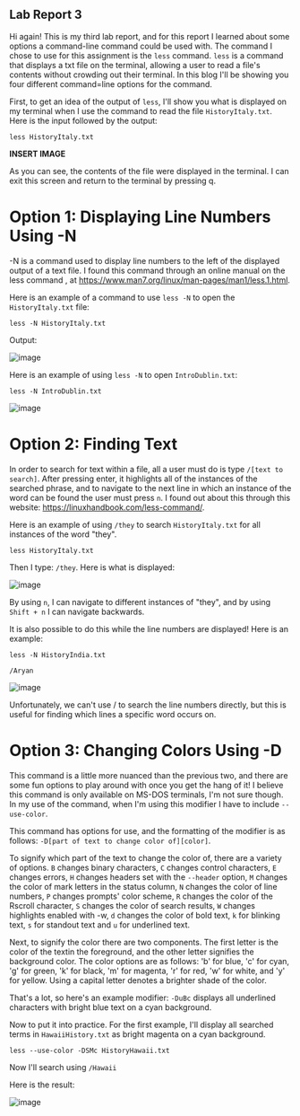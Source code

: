 ## Lab Report 3

Hi again! This is my third lab report, and for this report I learned about some options a command-line command could be used with. The command I
chose to use for this assignment is the `less` command. `less` is a command that displays a txt file on the terminal, allowing a user
to read a file's contents without crowding out their terminal. In this blog I'll be showing you four different command=line options for the command.

First, to get an idea of the output of `less`, I'll show you what is displayed on my terminal when I use the command to read the file `HistoryItaly.txt`. Here
is the input followed by the output:

`less HistoryItaly.txt`

**INSERT IMAGE**

As you can see, the contents of the file were displayed in the terminal. I can exit this screen and return to the terminal by pressing q.

# Option 1: Displaying Line Numbers Using -N

-N is a command used to display line numbers to the left of the displayed output of a text file. I found this command through an online manual on the less command
, at https://www.man7.org/linux/man-pages/man1/less.1.html. 

Here is an example of a command to use `less -N` to open the `HistoryItaly.txt` file:

`less -N HistoryItaly.txt`

Output:

![image](https://user-images.githubusercontent.com/122569112/217960170-f646b2a6-794f-4d56-909a-ee94ca8e82db.png)

Here is an example of using `less -N` to open `IntroDublin.txt`:

`less -N IntroDublin.txt`

![image](https://user-images.githubusercontent.com/122569112/217960995-95e47094-c901-4735-b50f-43f5b887fdb9.png)

# Option 2: Finding Text

In order to search for text within a file, all a user must do is type `/[text to search]`. After pressing enter, it highlights all of the instances of 
the searched phrase, and to navigate to the next line in which an instance of the word can be found the user must press `n`. I found out about this through this
website: https://linuxhandbook.com/less-command/.

Here is an example of using `/they` to search `HistoryItaly.txt` for all instances of the word "they". 

`less HistoryItaly.txt`

Then I type: `/they`. Here is what is displayed:

![image](https://user-images.githubusercontent.com/122569112/217962688-078ac52f-0769-41b2-aa1a-3e3d4056c7ff.png)

By using `n`, I can navigate to different instances of "they", and by using `Shift + n` I can navigate backwards. 

It is also possible to do this while the line numbers are displayed! Here is an example: 

`less -N HistoryIndia.txt`

`/Aryan`

![image](https://user-images.githubusercontent.com/122569112/217964542-719eab55-1e39-4fd8-994e-24719472e750.png)

Unfortunately, we can't use / to search the line numbers directly, but this is useful for finding which lines a specific word occurs on.

# Option 3: Changing Colors Using -D

This command is a little more nuanced than the previous two, and there are some fun options to play around with once you get the hang of it! 
I believe this command is only available on MS-DOS terminals, I'm not sure though. In my use of the command, when I'm using this modifier I have
to include `--use-color`.

This command has options for use, and the formatting of the modifier is as follows: `-D[part of text to change color of][color]`.

To signify which part of the text to change the color of, there are a variety of options. `B` changes binary characters, `C` changes control characters, 
`E` changes errors, `H` changes headers set with the `--header` option, `M` changes the color of mark letters in the status column, `N` changes the 
color of line numbers, `P` changes prompts' color scheme, `R` changes the color of the Rscroll character, `S` changes the color of search results, 
`W` changes highlights enabled with -w, `d` changes the color of bold text, `k` for blinking text, `s` for standout text and `u` for underlined text. 

Next, to signify the color there are two components. The first letter is the color of the textin the foreground, and the other letter signifies the background color. The color options are as follows: 'b' for blue, 'c' for cyan, 'g' for green, 'k' for black, 'm' for magenta, 'r' for red, 'w' for white, and 'y' for yellow. Using a capital letter denotes a brighter shade of the color.

That's a lot, so here's an example modifier: `-DuBc` displays all underlined characters with bright blue text on a cyan background.

Now to put it into practice. For the first example, I'll display all searched terms in `HawaiiHistory.txt` as bright magenta on a cyan background.

`less --use-color -DSMc HistoryHawaii.txt` 

Now I'll search using `/Hawaii`

Here is the result:

![image](https://user-images.githubusercontent.com/122569112/217972153-feedfe06-d644-4191-a04a-7dec781ead78.png)

